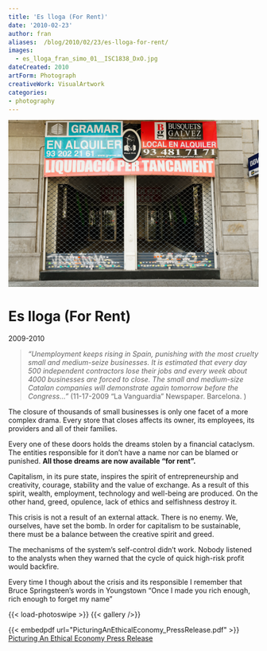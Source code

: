 ```yaml
---
title: 'Es lloga (For Rent)'
date: '2010-02-23'
author: fran
aliases:  /blog/2010/02/23/es-lloga-for-rent/
images:
  - es_lloga_fran_simo_01__ISC1838_DxO.jpg
dateCreated: 2010
artForm: Photograph
creativeWork: VisualArtwork
categories:
- photography
---
```

![es_lloga_fran_simo_01__ISC1838_DxO.jpg](es_lloga_fran_simo_01__ISC1838_DxO.jpg)

# Es lloga (For Rent)

2009-2010

> _“Unemployment keeps rising in Spain, punishing with the most cruelty small and medium-seize businesses. It is estimated that every day 500 independent contractors lose their jobs and every week about 4000 businesses are forced to close. The small and medium-size Catalan companies will demonstrate again tomorrow before the Congress…”_ (11-17-2009 “La Vanguardia” Newspaper. Barcelona. )

The closure of thousands of small businesses is only one facet of a more complex drama. Every store that closes affects its owner, its employees, its providers and all of their families. 

Every one of these doors holds the dreams stolen by a financial cataclysm. The entities responsible for it don’t have a name nor can be blamed or punished. <strong>All those dreams are now available “for rent”.</strong>

Capitalism, in its pure state, inspires the spirit of entrepreneurship and creativity, courage, stability and the value of exchange. As a result of this spirit, wealth, employment, technology and well-being are produced. On the other hand, greed, opulence, lack of ethics and selfishness destroy it. 

This crisis is not a result of an external attack. There is no enemy. We, ourselves, have set the bomb. In order for capitalism to be sustainable, there must be a balance between the creative spirit and greed. 

The mechanisms of the system’s self-control didn’t work. Nobody listened to the analysts when they warned that the cycle of quick high-risk profit would backfire.

Every time I though about the crisis and its responsible I remember that Bruce Springsteen’s words in Youngstown “Once I made you rich enough, rich enough to forget my name” 

{{< load-photoswipe >}}
{{< gallery />}}


{{< embedpdf url="PicturingAnEthicalEconomy_PressRelease.pdf" >}}
[Picturing An Ethical Economy Press Release](PicturingAnEthicalEconomy_PressRelease.pdf)
